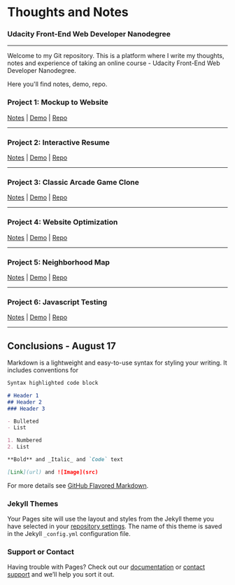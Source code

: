 # Thoughts and Notes
### Udacity Front-End Web Developer Nanodegree
---
Welcome to my Git repository. This is a platform where I write my thoughts, notes and experience of taking an online course - Udacity Front-End Web Developer Nanodegree.

Here you'll find notes, demo, repo.

### Project 1: Mockup to Website

[Notes](https://laurahesse.github.io/p1-notes/) | [Demo](https://guides.github.com/features/mastering-markdown/) | [Repo](https://guides.github.com/features/mastering-markdown/)

---
### Project 2: Interactive Resume

[Notes](https://laurahesse.github.io/p2-notes/) | [Demo](https://guides.github.com/features/mastering-markdown/) | [Repo](https://guides.github.com/features/mastering-markdown/)

---
### Project 3: Classic Arcade Game Clone

[Notes](https://laurahesse.github.io/p3-notes/) | [Demo](https://guides.github.com/features/mastering-markdown/) | [Repo](https://guides.github.com/features/mastering-markdown/)

---
### Project 4: Website Optimization

[Notes](https://laurahesse.github.io/p4-notes/) | [Demo](https://guides.github.com/features/mastering-markdown/) | [Repo](https://guides.github.com/features/mastering-markdown/)

---
### Project 5: Neighborhood Map

[Notes](https://laurahesse.github.io/p5-notes/) | [Demo](https://guides.github.com/features/mastering-markdown/) | [Repo](https://guides.github.com/features/mastering-markdown/)

---
### Project 6: Javascript Testing

[Notes](https://laurahesse.github.io/p6-notes/) | [Demo](https://guides.github.com/features/mastering-markdown/) | [Repo](https://guides.github.com/features/mastering-markdown/)

---
## Conclusions - August 17

Markdown is a lightweight and easy-to-use syntax for styling your writing. It includes conventions for

```markdown
Syntax highlighted code block

# Header 1
## Header 2
### Header 3

- Bulleted
- List

1. Numbered
2. List

**Bold** and _Italic_ and `Code` text

[Link](url) and ![Image](src)
```

For more details see [GitHub Flavored Markdown](https://guides.github.com/features/mastering-markdown/).

### Jekyll Themes

Your Pages site will use the layout and styles from the Jekyll theme you have selected in your [repository settings](https://github.com/LauraHesse/home/settings). The name of this theme is saved in the Jekyll `_config.yml` configuration file.

### Support or Contact

Having trouble with Pages? Check out our [documentation](https://help.github.com/categories/github-pages-basics/) or [contact support](https://github.com/contact) and we’ll help you sort it out.

